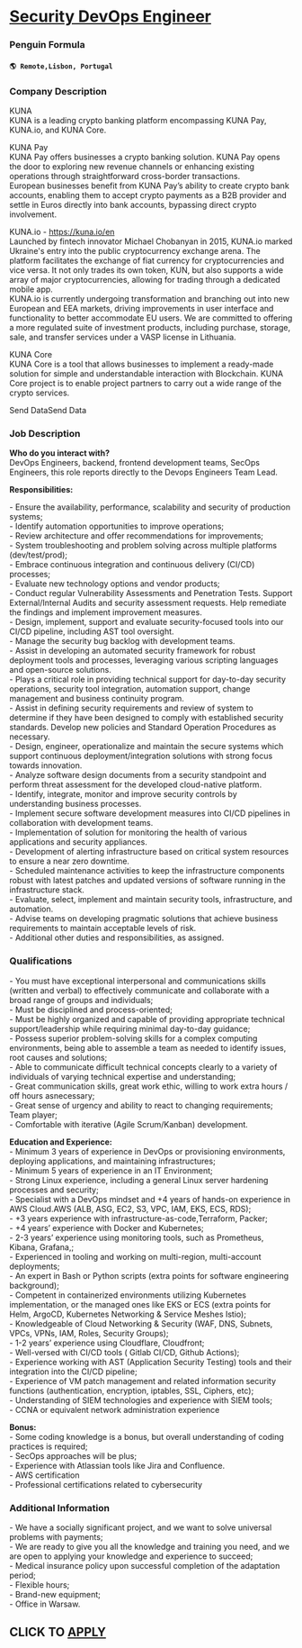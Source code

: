 # [Security DevOps Engineer](https://www.remotewlb.com/apply/security-devops-engineer-111629)  
### Penguin Formula  
#### `🌎 Remote,Lisbon, Portugal`  

### **Company Description**

KUNA  
KUNA is a leading crypto banking platform encompassing KUNA Pay, KUNA.io, and KUNA Core.  
  
KUNA Pay  
KUNA Pay offers businesses a crypto banking solution. KUNA Pay opens the door to exploring new revenue channels or enhancing existing operations through straightforward cross-border transactions.  
European businesses benefit from KUNA Pay’s ability to create crypto bank accounts, enabling them to accept crypto payments as a B2B provider and settle in Euros directly into bank accounts, bypassing direct crypto involvement.  
  
KUNA.io - https://kuna.io/en  
Launched by fintech innovator Michael Chobanyan in 2015, KUNA.io marked Ukraine's entry into the public cryptocurrency exchange arena. The platform facilitates the exchange of fiat currency for cryptocurrencies and vice versa. It not only trades its own token, KUN, but also supports a wide array of major cryptocurrencies, allowing for trading through a dedicated mobile app.  
KUNA.io is currently undergoing transformation and branching out into new European and EEA markets, driving improvements in user interface and functionality to better accommodate EU users. We are committed to offering a more regulated suite of investment products, including purchase, storage, sale, and transfer services under a VASP license in Lithuania.  
  
KUNA Core  
KUNA Core is a tool that allows businesses to implement a ready-made solution for simple and understandable interaction with Blockchain. KUNA Core project is to enable project partners to carry out a wide range of the crypto services.

Send DataSend Data

###  **Job Description**

 **Who do you interact with?**  
DevOps Engineers, backend, frontend development teams, SecOps Engineers, this role reports directly to the Devops Engineers Team Lead.

 **Responsibilities:**

\- Ensure the availability, performance, scalability and security of production systems;  
\- Identify automation opportunities to improve operations;  
\- Review architecture and offer recommendations for improvements;  
\- System troubleshooting and problem solving across multiple platforms (dev/test/prod);  
\- Embrace continuous integration and continuous delivery (CI/CD) processes;  
\- Evaluate new technology options and vendor products;  
\- Conduct regular Vulnerability Assessments and Penetration Tests. Support External/Internal Audits and security assessment requests. Help remediate the findings and implement improvement measures.  
\- Design, implement, support and evaluate security-focused tools into our CI/CD pipeline, including AST tool oversight.  
\- Manage the security bug backlog with development teams.  
\- Assist in developing an automated security framework for robust deployment tools and processes, leveraging various scripting languages and open-source solutions.  
\- Plays a critical role in providing technical support for day-to-day security operations, security tool integration, automation support, change management and business continuity program.  
\- Assist in defining security requirements and review of system to determine if they have been designed to comply with established security standards. Develop new policies and Standard Operation Procedures as necessary.  
\- Design, engineer, operationalize and maintain the secure systems which support continuous deployment/integration solutions with strong focus towards innovation.  
\- Analyze software design documents from a security standpoint and perform threat assessment for the developed cloud-native platform.  
\- Identify, integrate, monitor and improve security controls by understanding business processes.  
\- Implement secure software development measures into CI/CD pipelines in collaboration with development teams.  
\- Implementation of solution for monitoring the health of various applications and security appliances.  
\- Development of alerting infrastructure based on critical system resources to ensure a near zero downtime.  
\- Scheduled maintenance activities to keep the infrastructure components robust with latest patches and updated versions of software running in the infrastructure stack.  
\- Evaluate, select, implement and maintain security tools, infrastructure, and automation.  
\- Advise teams on developing pragmatic solutions that achieve business requirements to maintain acceptable levels of risk.  
\- Additional other duties and responsibilities, as assigned.

###  **Qualifications**

\- You must have exceptional interpersonal and communications skills (written and verbal) to effectively communicate and collaborate with a broad range of groups and individuals;  
\- Must be disciplined and process-oriented;  
\- Must be highly organized and capable of providing appropriate technical support/leadership while requiring minimal day-to-day guidance;  
\- Possess superior problem-solving skills for a complex computing environments, being able to assemble a team as needed to identify issues, root causes and solutions;  
\- Able to communicate difficult technical concepts clearly to a variety of individuals of varying technical expertise and understanding;  
\- Great communication skills, great work ethic, willing to work extra hours / off hours asnecessary;  
\- Great sense of urgency and ability to react to changing requirements;  
Team player;  
\- Comfortable with iterative (Agile Scrum/Kanban) development.  
  
**Education and Experience:**  
\- Minimum 3 years of experience in DevOps or provisioning environments, deploying applications, and maintaining infrastructures;  
\- Minimum 5 years of experience in an IT Environment;  
\- Strong Linux experience, including a general Linux server hardening processes and security;  
\- Specialist with a DevOps mindset and +4 years of hands-on experience in AWS Cloud.AWS (ALB, ASG, EC2, S3, VPC, IAM, EKS, ECS, RDS);  
\- +3 years experience with infrastructure-as-code,Terraform, Packer;  
\- +4 years’ experience with Docker and Kubernetes;  
\- 2-3 years’ experience using monitoring tools, such as Prometheus, Kibana, Grafana,;  
\- Experienced in tooling and working on multi-region, multi-account deployments;  
\- An expert in Bash or Python scripts (extra points for software engineering background);  
\- Competent in containerized environments utilizing Kubernetes implementation, or the managed ones like EKS or ECS (extra points for Helm, ArgoCD, Kubernetes Networking & Service Meshes Istio);  
\- Knowledgeable of Cloud Networking & Security (WAF, DNS, Subnets, VPCs, VPNs, IAM, Roles, Security Groups);  
\- 1-2 years’ experience using Cloudflare, Cloudfront;  
\- Well-versed with CI/CD tools ( Gitlab CI/CD, Github Actions);  
\- Experience working with AST (Application Security Testing) tools and their integration into the CI/CD pipeline;  
\- Experience of VM patch management and related information security functions (authentication, encryption, iptables, SSL, Ciphers, etc);  
\- Understanding of SIEM technologies and experience with SIEM tools;  
\- CCNA or equivalent network administration experience  
  
**Bonus:**  
\- Some coding knowledge is a bonus, but overall understanding of coding practices is required;  
\- SecOps approaches will be plus;  
\- Experience with Atlassian tools like Jira and Confluence.  
\- AWS certification  
\- Professional certifications related to cybersecurity

###  **Additional Information**

\- We have a socially significant project, and we want to solve universal problems with payments;  
\- We are ready to give you all the knowledge and training you need, and we are open to applying your knowledge and experience to succeed;  
\- Medical insurance policy upon successful completion of the adaptation period;  
\- Flexible hours;  
\- Brand-new equipment;  
\- Office in Warsaw.

  
## CLICK TO [APPLY](https://www.remotewlb.com/apply/security-devops-engineer-111629)

